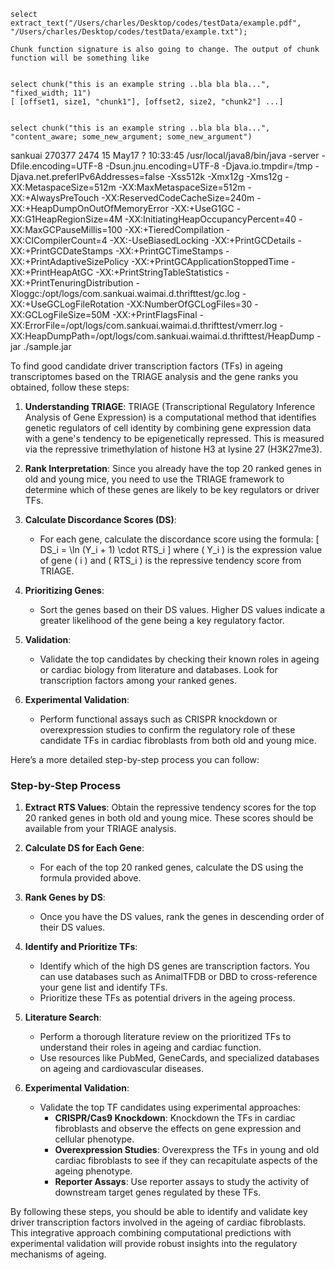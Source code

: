 ```
select extract_text("/Users/charles/Desktop/codes/testData/example.pdf", "/Users/charles/Desktop/codes/testData/example.txt");
```




```shell
Chunk function signature is also going to change. The output of chunk function will be something like


select chunk("this is an example string ..bla bla bla...", "fixed_width; 11")
[ [offset1, size1, "chunk1"], [offset2, size2, "chunk2"] ...]


select chunk("this is an example string ..bla bla bla...", "content_aware; some_new_argument; some_new_argument")
```








sankuai  270377   2474 15 May17 ?        10:33:45 /usr/local/java8/bin/java -server -Dfile.encoding=UTF-8 -Dsun.jnu.encoding=UTF-8 -Djava.io.tmpdir=/tmp -Djava.net.preferIPv6Addresses=false -Xss512k -Xmx12g -Xms12g -XX:MetaspaceSize=512m -XX:MaxMetaspaceSize=512m -XX:+AlwaysPreTouch -XX:ReservedCodeCacheSize=240m -XX:+HeapDumpOnOutOfMemoryError -XX:+UseG1GC -XX:G1HeapRegionSize=4M -XX:InitiatingHeapOccupancyPercent=40 -XX:MaxGCPauseMillis=100 -XX:+TieredCompilation -XX:CICompilerCount=4 -XX:-UseBiasedLocking -XX:+PrintGCDetails -XX:+PrintGCDateStamps -XX:+PrintGCTimeStamps -XX:+PrintAdaptiveSizePolicy -XX:+PrintGCApplicationStoppedTime -XX:+PrintHeapAtGC -XX:+PrintStringTableStatistics -XX:+PrintTenuringDistribution -Xloggc:/opt/logs/com.sankuai.waimai.d.thrifttest/gc.log -XX:+UseGCLogFileRotation -XX:NumberOfGCLogFiles=30 -XX:GCLogFileSize=50M -XX:+PrintFlagsFinal -XX:ErrorFile=/opt/logs/com.sankuai.waimai.d.thrifttest/vmerr.log -XX:HeapDumpPath=/opt/logs/com.sankuai.waimai.d.thrifttest/HeapDump -jar ./sample.jar



To find good candidate driver transcription factors (TFs) in ageing transcriptomes based on the TRIAGE analysis and the gene ranks you obtained, follow these steps:

1. **Understanding TRIAGE**: TRIAGE (Transcriptional Regulatory Inference Analysis of Gene Expression) is a computational method that identifies genetic regulators of cell identity by combining gene expression data with a gene's tendency to be epigenetically repressed. This is measured via the repressive trimethylation of histone H3 at lysine 27 (H3K27me3).

2. **Rank Interpretation**: Since you already have the top 20 ranked genes in old and young mice, you need to use the TRIAGE framework to determine which of these genes are likely to be key regulators or driver TFs.

3. **Calculate Discordance Scores (DS)**:
   - For each gene, calculate the discordance score using the formula:
     \[
     DS_i = \ln (Y_i + 1) \cdot RTS_i
     \]
     where \( Y_i \) is the expression value of gene \( i \) and \( RTS_i \) is the repressive tendency score from TRIAGE.

4. **Prioritizing Genes**:
   - Sort the genes based on their DS values. Higher DS values indicate a greater likelihood of the gene being a key regulatory factor.

5. **Validation**:
   - Validate the top candidates by checking their known roles in ageing or cardiac biology from literature and databases. Look for transcription factors among your ranked genes.

6. **Experimental Validation**:
   - Perform functional assays such as CRISPR knockdown or overexpression studies to confirm the regulatory role of these candidate TFs in cardiac fibroblasts from both old and young mice.

Here’s a more detailed step-by-step process you can follow:

### Step-by-Step Process

1. **Extract RTS Values**: Obtain the repressive tendency scores for the top 20 ranked genes in both old and young mice. These scores should be available from your TRIAGE analysis.

2. **Calculate DS for Each Gene**:
   - For each of the top 20 ranked genes, calculate the DS using the formula provided above.

3. **Rank Genes by DS**:
   - Once you have the DS values, rank the genes in descending order of their DS values.

4. **Identify and Prioritize TFs**:
   - Identify which of the high DS genes are transcription factors. You can use databases such as AnimalTFDB or DBD to cross-reference your gene list and identify TFs.
   - Prioritize these TFs as potential drivers in the ageing process.

5. **Literature Search**:
   - Perform a thorough literature review on the prioritized TFs to understand their roles in ageing and cardiac function.
   - Use resources like PubMed, GeneCards, and specialized databases on ageing and cardiovascular diseases.

6. **Experimental Validation**:
   - Validate the top TF candidates using experimental approaches:
     - **CRISPR/Cas9 Knockdown**: Knockdown the TFs in cardiac fibroblasts and observe the effects on gene expression and cellular phenotype.
     - **Overexpression Studies**: Overexpress the TFs in young and old cardiac fibroblasts to see if they can recapitulate aspects of the ageing phenotype.
     - **Reporter Assays**: Use reporter assays to study the activity of downstream target genes regulated by these TFs.

By following these steps, you should be able to identify and validate key driver transcription factors involved in the ageing of cardiac fibroblasts. This integrative approach combining computational predictions with experimental validation will provide robust insights into the regulatory mechanisms of ageing.